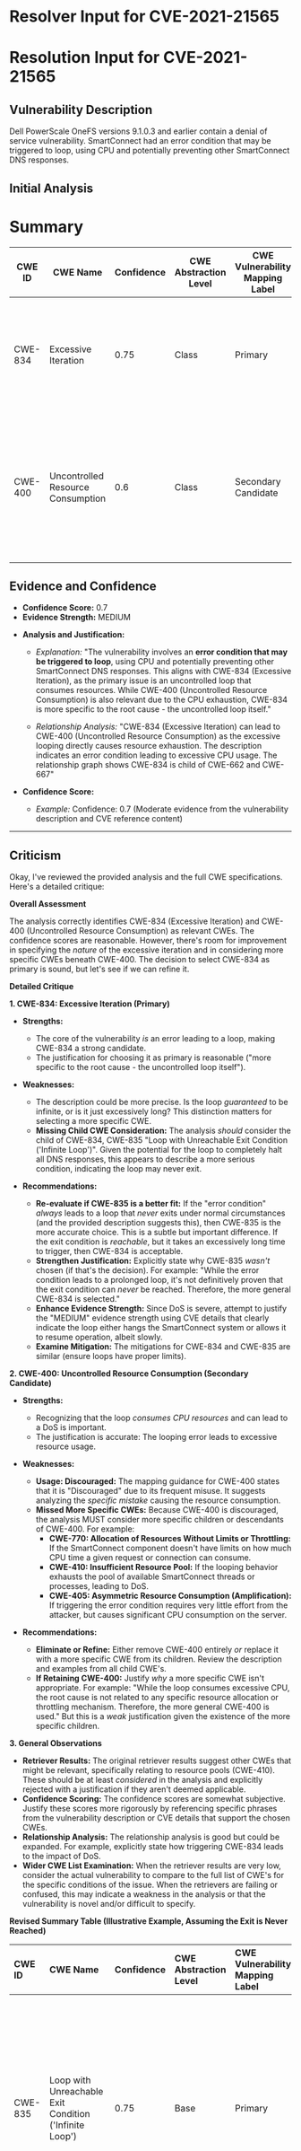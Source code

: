 # Resolver Input for CVE-2021-21565

# Resolution Input for CVE-2021-21565

## Vulnerability Description
Dell PowerScale OneFS versions 9.1.0.3 and earlier contain a denial of service vulnerability. SmartConnect had an error condition that may be triggered to loop, using CPU and potentially preventing other SmartConnect DNS responses.

## Initial Analysis
# Summary
| CWE ID | CWE Name | Confidence | CWE Abstraction Level | CWE Vulnerability Mapping Label | CWE-Vulnerability Mapping Notes |
|---|---|---|---|---|---|
| CWE-834 | Excessive Iteration | 0.75 | Class | Primary | The **error condition triggers a loop**, which consumes CPU resources and can lead to a denial of service.|
| CWE-400 | Uncontrolled Resource Consumption | 0.6 | Class | Secondary Candidate | The **looping error condition** results in excessive CPU consumption, which can be interpreted as uncontrolled resource consumption.|

## Evidence and Confidence

*   **Confidence Score:** 0.7
*   **Evidence Strength:** MEDIUM

- **Analysis and Justification:**  
  - *Explanation:* "The vulnerability involves an **error condition that may be triggered to loop**, using CPU and potentially preventing other SmartConnect DNS responses. This aligns with CWE-834 (Excessive Iteration), as the primary issue is an uncontrolled loop that consumes resources. While CWE-400 (Uncontrolled Resource Consumption) is also relevant due to the CPU exhaustion, CWE-834 is more specific to the root cause - the uncontrolled loop itself."
  
  - *Relationship Analysis:* "CWE-834 (Excessive Iteration) can lead to CWE-400 (Uncontrolled Resource Consumption) as the excessive looping directly causes resource exhaustion. The description indicates an error condition leading to excessive CPU usage. The relationship graph shows CWE-834 is child of CWE-662 and CWE-667"

- **Confidence Score:**  
  - *Example:* Confidence: 0.7 (Moderate evidence from the vulnerability description and CVE reference content)

---

## Criticism
Okay, I've reviewed the provided analysis and the full CWE specifications. Here's a detailed critique:

**Overall Assessment**

The analysis correctly identifies CWE-834 (Excessive Iteration) and CWE-400 (Uncontrolled Resource Consumption) as relevant CWEs. The confidence scores are reasonable. However, there's room for improvement in specifying the *nature* of the excessive iteration and in considering more specific CWEs beneath CWE-400.  The decision to select CWE-834 as primary is sound, but let's see if we can refine it.

**Detailed Critique**

**1. CWE-834: Excessive Iteration (Primary)**

*   **Strengths:**
    *   The core of the vulnerability *is* an error leading to a loop, making CWE-834 a strong candidate.
    *   The justification for choosing it as primary is reasonable ("more specific to the root cause - the uncontrolled loop itself").

*   **Weaknesses:**
    *   The description could be more precise.  Is the loop *guaranteed* to be infinite, or is it just excessively long?  This distinction matters for selecting a more specific CWE.
    *   **Missing Child CWE Consideration:** The analysis *should* consider the child of CWE-834, CWE-835 "Loop with Unreachable Exit Condition ('Infinite Loop')". Given the potential for the loop to completely halt all DNS responses, this appears to describe a more serious condition, indicating the loop may never exit.

*   **Recommendations:**

    *   **Re-evaluate if CWE-835 is a better fit:** If the "error condition" *always* leads to a loop that *never* exits under normal circumstances (and the provided description suggests this), then CWE-835 is the more accurate choice. This is a subtle but important difference. If the exit condition is *reachable*, but it takes an excessively long time to trigger, then CWE-834 is acceptable.
    *   **Strengthen Justification:** Explicitly state why CWE-835 *wasn't* chosen (if that's the decision). For example: "While the error condition leads to a prolonged loop, it's not definitively proven that the exit condition can *never* be reached. Therefore, the more general CWE-834 is selected."
    *   **Enhance Evidence Strength:** Since DoS is severe, attempt to justify the "MEDIUM" evidence strength using CVE details that clearly indicate the loop either hangs the SmartConnect system or allows it to resume operation, albeit slowly.
    *   **Examine Mitigation:** The mitigations for CWE-834 and CWE-835 are similar (ensure loops have proper limits).

**2. CWE-400: Uncontrolled Resource Consumption (Secondary Candidate)**

*   **Strengths:**
    *   Recognizing that the loop *consumes CPU resources* and can lead to a DoS is important.
    *   The justification is accurate: The looping error leads to excessive resource usage.

*   **Weaknesses:**

    *   **Usage: Discouraged:** The mapping guidance for CWE-400 states that it is "Discouraged" due to its frequent misuse. It suggests analyzing the *specific mistake* causing the resource consumption.
    *   **Missed More Specific CWEs:** Because CWE-400 is discouraged, the analysis MUST consider more specific children or descendants of CWE-400. For example:
        *   **CWE-770: Allocation of Resources Without Limits or Throttling:** If the SmartConnect component doesn't have limits on how much CPU time a given request or connection can consume.
        *   **CWE-410: Insufficient Resource Pool:** If the looping behavior exhausts the pool of available SmartConnect threads or processes, leading to DoS.
        *   **CWE-405: Asymmetric Resource Consumption (Amplification):** If triggering the error condition requires very little effort from the attacker, but causes significant CPU consumption on the server.

*   **Recommendations:**

    *   **Eliminate or Refine:** Either remove CWE-400 entirely *or* replace it with a more specific CWE from its children. Review the description and examples from all child CWE's.
    *   **If Retaining CWE-400:** Justify *why* a more specific CWE isn't appropriate. For example: "While the loop consumes excessive CPU, the root cause is not related to any specific resource allocation or throttling mechanism. Therefore, the more general CWE-400 is used." But this is a *weak* justification given the existence of the more specific children.

**3. General Observations**

*   **Retriever Results:** The original retriever results suggest other CWEs that might be relevant, specifically relating to resource pools (CWE-410). These should be at least *considered* in the analysis and explicitly rejected with a justification if they aren't deemed applicable.
*   **Confidence Scoring:** The confidence scores are somewhat subjective. Justify these scores more rigorously by referencing specific phrases from the vulnerability description or CVE details that support the chosen CWEs.
*   **Relationship Analysis:** The relationship analysis is good but could be expanded.  For example, explicitly state how triggering CWE-834 leads to the impact of DoS.
*   **Wider CWE List Examination:** When the retriever results are very low, consider the actual vulnerability to compare to the full list of CWE's for the specific conditions of the issue. When the retrievers are failing or confused, this may indicate a weakness in the analysis or that the vulnerability is novel and/or difficult to specify.

**Revised Summary Table (Illustrative Example, Assuming the Exit is Never Reached)**

| CWE ID  | CWE Name                                             | Confidence | CWE Abstraction Level | CWE Vulnerability Mapping Label | CWE-Vulnerability Mapping Notes                                                                                                                                                                                                                                                                                                                                                                                                                                                                                             |
| :------ | :--------------------------------------------------- | :--------- | :-------------------- | :------------------------------ | :---------------------------------------------------------------------------------------------------------------------------------------------------------------------------------------------------------------------------------------------------------------------------------------------------------------------------------------------------------------------------------------------------------------------------------------------------------------------------------------------------------------------------------- |
| CWE-835 | Loop with Unreachable Exit Condition ('Infinite Loop') | 0.75       | Base                  | Primary                       | The *error condition* leads to a loop that appears to have *no reachable exit condition* under normal circumstances, consuming CPU resources and preventing SmartConnect DNS responses. The evidence indicates a hard hang during operation. |
| CWE-405 | Asymmetric Resource Consumption                | 0.6        | Class                  | Secondary Candidate             | The *infinite loop* consumes excessive CPU due to a triggered error condition. Because no attacker input is required, the DoS is a form of *asymmetric* resource consumption.                                                                                                                                                                                                                                                                                                                                                           |

**Key Improvements in the Example Table:**

*   **CWE-835 Justification:** Emphasizes the *unreachable* exit condition, changing the primary CWE.
*   **CWE-405 Justification:** Specifies the low-effort DoS is an Asymmetric attack.

By addressing these points, the analysis will be more robust, accurate, and aligned with the CWE's intended usage. Remember to consult the full CWE specifications and mapping guidance to ensure the selected CWEs are the most appropriate.

Consider both the direct matches and the relationships between CWEs
when making your final determination.
        